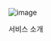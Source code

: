 ![image](https://github.com/user-attachments/assets/ca0824a3-720c-4c11-8f23-9caafb591504)


서비스 소개


